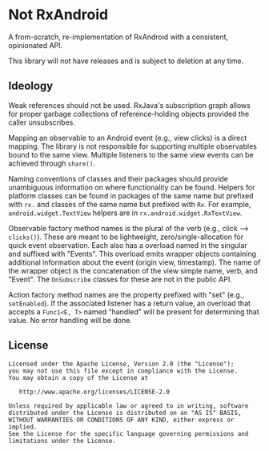 Not RxAndroid
=============

A from-scratch, re-implementation of RxAndroid with a consistent, opinionated API.

This library will not have releases and is subject to deletion at any time.



Ideology
--------

Weak references should not be used. RxJava's subscription graph allows for proper garbage
collections of reference-holding objects provided the caller unsubscribes.

Mapping an observable to an Android event (e.g., view clicks) is a direct mapping. The
library is not responsible for supporting multiple observables bound to the same view.
Multiple listeners to the same view events can be achieved through `share()`.

Naming conventions of classes and their packages should provide unambiguous information
on where functionality can be found. Helpers for platform classes can be found in packages
of the same name but prefixed with `rx.` and classes of the same name but prefixed with `Rx`.
For example, `android.widget.TextView` helpers are in `rx.android.widget.RxTextView`.

Observable factory method names is the plural of the verb (e.g., click --> `clicks()`). These
are meant to be lightweight, zero/single-allocation for quick event observation. Each also has
a overload named in the singular and suffixed with "Events". This overload emits wrapper objects
containing additional information about the event (origin view, timestamp). The name of the
wrapper object is the concatenation of the view simple name, verb, and "Event". The
`OnSubscribe` classes for these are not in the public API.

Action factory method names are the property prefixed with "set" (e.g., `setEnabled`). If the
associated listener has a return value, an overload that accepts a `Func1<E, T>` named "handled"
will be present for determining that value. No error handling will be done.



License
-------

    Licensed under the Apache License, Version 2.0 (the "License");
    you may not use this file except in compliance with the License.
    You may obtain a copy of the License at

       http://www.apache.org/licenses/LICENSE-2.0

    Unless required by applicable law or agreed to in writing, software
    distributed under the License is distributed on an "AS IS" BASIS,
    WITHOUT WARRANTIES OR CONDITIONS OF ANY KIND, either express or implied.
    See the License for the specific language governing permissions and
    limitations under the License.
